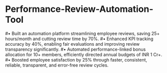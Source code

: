 # Performance-Review-Automation-Tool
#• Built an automation platform streamlining employee reviews, saving 25+ hours/month and cutting review time by 70%.
#• Enhanced KPI tracking accuracy by 40%, enabling fair evaluations and improving review transparency significantly.
#• Automated performance-linked bonus allocation for 10+ members, efficiently directed annual budgets of INR 1 Cr+.
#• Boosted employee satisfaction by 25% through faster, consistent, reliable, transparent, and error-free review cycles.
